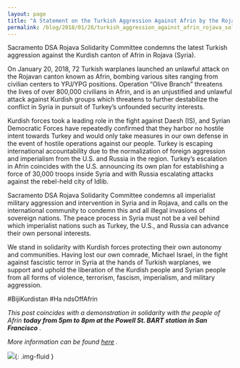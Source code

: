 ```yaml
---
layout: page
title: "A Statement on the Turkish Aggression Against Afrin by the Rojava Solidarity Committee - Democratic Socialists of America, Sacramento"
permalink: /blog/2018/01/26/turkish_aggression_against_afrin_rojava_solidarity/
---
```


Sacramento DSA Rojava Solidarity Committee condemns the latest Turkish aggression against the Kurdish canton of Afrin in Rojava (Syria).

On January 20, 2018, 72 Turkish warplanes launched an unlawful attack on the Rojavan canton known as Afrin, bombing various sites ranging from civilian centers to YPJ/YPG positions. Operation “Olive Branch” threatens the lives of over 800,000 civilians in Afrin, and is an unjustified and unlawful attack against Kurdish groups which threatens to further destabilize the conflict in Syria in pursuit of Turkey’s unfounded security interests.



Kurdish forces took a leading role in the fight against Daesh (IS), and Syrian Democratic Forces have repeatedly confirmed that they harbor no hostile intent towards Turkey and would only take measures in our own defense in the event of hostile operations against our people. Turkey is escaping international accountability due to the normalization of foreign aggression and imperialism from the U.S. and Russia in the region. Turkey’s escalation in Afrin coincides with the U.S. announcing its own plan for establishing a force of 30,000 troops inside Syria and with Russia escalating attacks against the rebel-held city of Idlib.



Sacramento DSA Rojava Solidarity Committee condemns all imperialist military aggression and intervention in Syria and in Rojava, and calls on the international community to condemn this and all illegal invasions of sovereign nations. The peace process in Syria must not be a veil behind which imperialist nations such as Turkey, the U.S., and Russia can advance their own personal interests.



We stand in solidarity with Kurdish forces protecting their own autonomy and communities. Having lost our own comrade, Michael Israel, in the fight against fascistic terror in Syria at the hands of Turkish warplanes, we support and uphold the liberation of the Kurdish people and Syrian people from all forms of violence, terrorism, fascism, imperialism, and military aggression.



#BijiKurdistan #Ha ndsOffAfrin



*This post coincides with a demonstration in solidarity with the people of Afrin **today from 5pm to 8pm at the Powell St. BART station in San Francisco** .*



*More information can be found [here](https://www.facebook.com/events/331035250726336) .*



![](/assets/images/sacramentodsa/pages/187/attachments/original/1516983126/DUKTALpVAAA-Bex.jpg){: .img-fluid }
